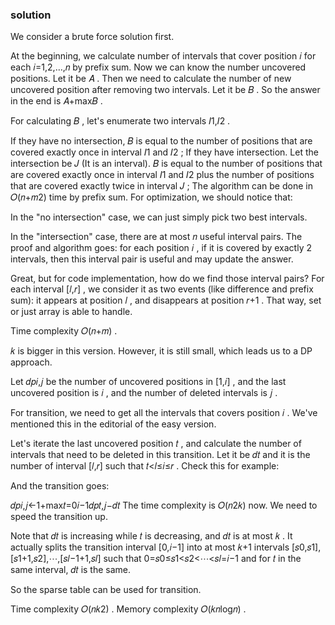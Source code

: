 ### solution

We consider a brute force solution first.

At the beginning, we calculate number of intervals that cover position 𝑖
for each 𝑖=1,2,…,𝑛
by prefix sum. Now we can know the number uncovered positions. Let it be 𝐴
. Then we need to calculate the number of new uncovered position after removing two intervals. Let it be 𝐵
. So the answer in the end is 𝐴+max𝐵
.

For calculating 𝐵
, let's enumerate two intervals 𝐼1,𝐼2
.

If they have no intersection, 𝐵
is equal to the number of positions that are covered exactly once in interval 𝐼1
and 𝐼2
;
If they have intersection. Let the intersection be 𝐽
(It is an interval). 𝐵
is equal to the number of positions that are covered exactly once in interval 𝐼1
and 𝐼2
plus the number of positions that are covered exactly twice in interval 𝐽
;
The algorithm can be done in 𝑂(𝑛+𝑚2)
time by prefix sum. For optimization, we should notice that:

In the "no intersection" case, we can just simply pick two best intervals.

In the "intersection" case, there are at most 𝑛
useful interval pairs. The proof and algorithm goes: for each position 𝑖
, if it is covered by exactly 2
intervals, then this interval pair is useful and may update the answer.

Great, but for code implementation, how do we find those interval pairs? For each interval [𝑙,𝑟]
, we consider it as two events (like difference and prefix sum): it appears at position 𝑙
, and disappears at position 𝑟+1
. That way, set or just array is able to handle.

Time complexity 𝑂(𝑛+𝑚)
.

𝑘
is bigger in this version. However, it is still small, which leads us to a DP approach.

Let 𝑑𝑝𝑖,𝑗
be the number of uncovered positions in [1,𝑖]
, and the last uncovered position is 𝑖
, and the number of deleted intervals is 𝑗
.

For transition, we need to get all the intervals that covers position 𝑖
. We've mentioned this in the editorial of the easy version.

Let's iterate the last uncovered position 𝑡
, and calculate the number of intervals that need to be deleted in this transition. Let it be 𝑑𝑡
and it is the number of interval [𝑙,𝑟]
such that 𝑡<𝑙≤𝑖≤𝑟
. Check this for example:

And the transition goes:

𝑑𝑝𝑖,𝑗←1+max𝑡=0𝑖−1𝑑𝑝𝑡,𝑗−𝑑𝑡
The time complexity is 𝑂(𝑛2𝑘)
now. We need to speed the transition up.

Note that 𝑑𝑡
is increasing while 𝑡
is decreasing, and 𝑑𝑡
is at most 𝑘
. It actually splits the transition interval [0,𝑖−1]
into at most 𝑘+1
intervals [𝑠0,𝑠1],[𝑠1+1,𝑠2],⋯,[𝑠𝑙−1+1,𝑠𝑙]
such that 0=𝑠0≤𝑠1<𝑠2<⋯<𝑠𝑙=𝑖−1
and for 𝑡
in the same interval, 𝑑𝑡
is the same.

So the sparse table can be used for transition.

Time complexity 𝑂(𝑛𝑘2)
. Memory complexity 𝑂(𝑘𝑛log𝑛)
.